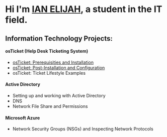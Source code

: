 <h1 style="font-size": 15px>Hi I'm <a href="https://www.linkedin.com/in/ian-elijah-galang" target="_blank">IAN ELIJAH</a>, a student in the IT field.</h1>

<h2>Information Technology Projects:</h2>

<h4>osTicket (Help Desk Ticketing System)</h4>
  <ul>
    <li><a href="https://github.com/IanElijahGalang/osticket-prereqs/blob/main/README.md">osTicket: Prerequisities and Installation</a></li>
    <li><a href=https://github.com/IanElijahGalang/osticket-post-installation">osTicket: Post-Installation and Configuration</a></li>
    <li>osTicket: Ticket Lifestyle Examples</li>
  </ul>

  <h4>Active Directory</h4>
  <ul>
    <li>Setting up and working with Active Directory</li>
    <li>DNS</li>
    <li>Network File Share and Permissions</li>
  </ul>

  <h4>Microsoft Azure</h4>
  <ul>
    <li>Network Security Groups (NSGs) and Inspecting Network Protocols</li>
  </ul>
